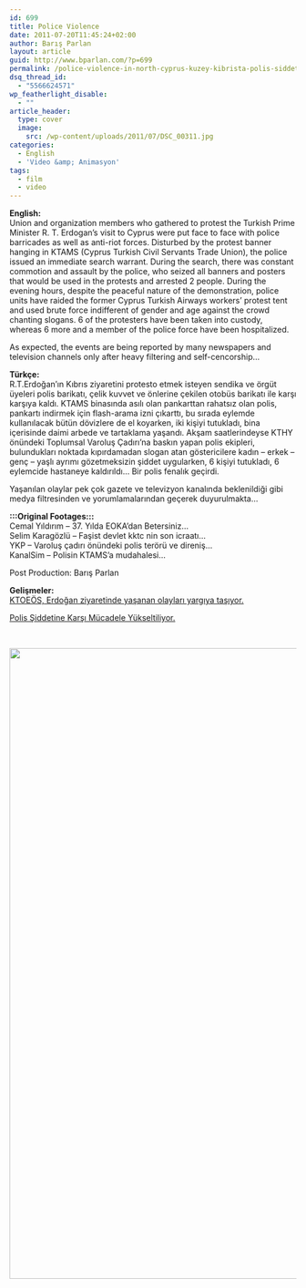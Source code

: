 ```yaml
---
id: 699
title: Police Violence
date: 2011-07-20T11:45:24+02:00
author: Barış Parlan
layout: article
guid: http://www.bparlan.com/?p=699
permalink: /police-violence-in-north-cyprus-kuzey-kibrista-polis-siddeti/
dsq_thread_id:
  - "5566624571"
wp_featherlight_disable:
  - ""
article_header:
  type: cover
  image:
    src: /wp-content/uploads/2011/07/DSC_00311.jpg
categories:
  - English
  - 'Video &amp; Animasyon'
tags:
  - film
  - video
---
```




<!--more-->

**English:**  
Union and organization members who gathered to protest the Turkish Prime Minister R. T. Erdogan&#8217;s visit to Cyprus were put face to face with police barricades as well as anti-riot forces. Disturbed by the protest banner hanging in KTAMS (Cyprus Turkish Civil Servants Trade Union), the police issued an immediate search warrant. During the search, there was constant commotion and assault by the police, who seized all banners and posters that would be used in the protests and arrested 2 people. During the evening hours, despite the peaceful nature of the demonstration, police units have raided the former Cyprus Turkish Airways workers&#8217; protest tent and used brute force indifferent of gender and age against the crowd chanting slogans. 6 of the protesters have been taken into custody, whereas 6 more and a member of the police force have been hospitalized.

As expected, the events are being reported by many newspapers and television channels only after heavy filtering and self-cencorship&#8230;

**Türkçe:**  
R.T.Erdoğan&#8217;ın Kıbrıs ziyaretini protesto etmek isteyen sendika ve örgüt üyeleri polis barikatı, çelik kuvvet ve önlerine çekilen otobüs barikatı ile karşı karşıya kaldı. KTAMS binasında asılı olan pankarttan rahatsız olan polis, pankartı indirmek için flash-arama izni çıkarttı, bu sırada eylemde kullanılacak bütün dövizlere de el koyarken, iki kişiyi tutukladı, bina içerisinde daimi arbede ve tartaklama yaşandı. Akşam saatlerindeyse KTHY önündeki Toplumsal Varoluş Çadırı&#8217;na baskın yapan polis ekipleri, bulundukları noktada kıpırdamadan slogan atan göstericilere kadın &#8211; erkek &#8211; genç &#8211; yaşlı ayrımı gözetmeksizin şiddet uygularken, 6 kişiyi tutukladı, 6 eylemcide hastaneye kaldırıldı&#8230; Bir polis fenalık geçirdi.

Yaşanılan olaylar pek çok gazete ve televizyon kanalında beklenildiği gibi medya filtresinden ve yorumlamalarından geçerek duyurulmakta&#8230;

**:::Original Footages:::**  
Cemal Yıldırım &#8211; 37. Yılda EOKA&#8217;dan Betersiniz&#8230;  
Selim Karagözlü &#8211; Faşist devlet kktc nin son icraatı&#8230;  
YKP &#8211; Varoluş çadırı önündeki polis terörü ve direniş&#8230;  
KanalSim &#8211; Polisin KTAMS&#8217;a mudahalesi&#8230;

Post Production: Barış Parlan

**Gelişmeler:**<a title="KTOEÖS, Erdoğan ziyaretinde yaşanan olayları yargıya taşıyor." href="http://www.kibrispostasi.com/index.php/cat/35/news/58452/PageName/KIBRIS_HABERLERI" target="_blank"><br /> KTOEÖS, Erdoğan ziyaretinde yaşanan olayları yargıya taşıyor.</a>

<a title="Polis şiddetine karşı mücadele yükseltiliyor" href="http://www.yenicag.com.cy/yenicag/2011/07/polis-siddetine-karsi-mucadele-yukseltiliyor/" target="_blank">Polis Şiddetine Karşı Mücadele Yükseltiliyor.</a>

&nbsp;

<img class="aligncenter size-full wp-image-708" title="Kuzey Kıbrısta Polis Şiddeti" src="https://i0.wp.com/www.bparlan.com/wp-content/uploads/2011/07/DSC_0031.jpg?resize=720%2C1107" alt="" width="720" height="1107" srcset="https://i0.wp.com/www.bparlan.com/wp-content/uploads/2011/07/DSC_0031.jpg?w=720 720w, https://i0.wp.com/www.bparlan.com/wp-content/uploads/2011/07/DSC_0031.jpg?resize=195%2C300 195w, https://i0.wp.com/www.bparlan.com/wp-content/uploads/2011/07/DSC_0031.jpg?resize=689%2C1060 689w" sizes="(max-width: 720px) 100vw, 720px" data-recalc-dims="1" /> 
